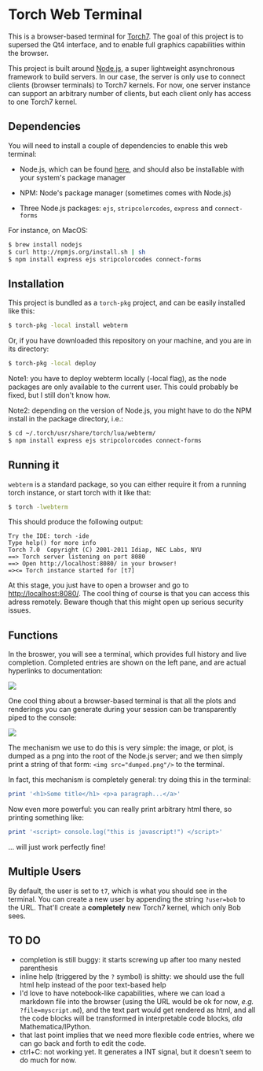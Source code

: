 Torch Web Terminal
==================

This is a browser-based terminal for [Torch7](http://www.torch.ch). 
The goal of this project is to supersed the Qt4 interface, and to 
enable full graphics capabilities within the browser.

This project is built around [Node.js](http://nodejs.org/), 
a super lightweight asynchronous framework to build servers. In
our case, the server is only use to connect clients (browser 
terminals) to Torch7 kernels. For now, one server instance can
support an arbitrary number of clients, but each client only
has access to one Torch7 kernel.

Dependencies
------------

You will need to install a couple of dependencies to enable
this web terminal:
  
  * Node.js, which can be found [here](http://nodejs.org/), and
  should also be installable with your system's package manager

  * NPM: Node's package manager (sometimes comes with Node.js)

  * Three Node.js packages: `ejs`, `stripcolorcodes`, `express` and `connect-forms`

For instance, on MacOS:

```bash
$ brew install nodejs
$ curl http://npmjs.org/install.sh | sh
$ npm install express ejs stripcolorcodes connect-forms
```

Installation
------------

This project is bundled as a `torch-pkg` project, and can be 
easily installed like this:

```bash
$ torch-pkg -local install webterm
```

Or, if you have downloaded this repository on your machine, and
you are in its directory:

```bash
$ torch-pkg -local deploy
```

Note1: you have to deploy webterm locally (-local flag), as the node 
packages are only available to the current user. This could probably
be fixed, but I still don't know how.

Note2: depending on the version of Node.js, you might have to do
the NPM install in the package directory, i.e.:

```bash
$ cd ~/.torch/usr/share/torch/lua/webterm/
$ npm install express ejs stripcolorcodes connect-forms
```

Running it
----------

`webterm` is a standard package, so you can either require it from
a running torch instance, or start torch with it like that:

```bash
$ torch -lwebterm
```

This should produce the following output:

```text
Try the IDE: torch -ide
Type help() for more info
Torch 7.0  Copyright (C) 2001-2011 Idiap, NEC Labs, NYU
==> Torch server listening on port 8080
==> Open http://localhost:8080/ in your browser!
=><= Torch instance started for [t7]
```

At this stage, you just have to open a browser and go to 
[http://localhost:8080/](http://localhost:8080/). The cool thing
of course is that you can access this adress remotely. Beware though
that this might open up serious security issues.

Functions
---------

In the broswer, you will see a terminal, which provides full history
and live completion. Completed entries are shown on the left pane, and
are actual hyperlinks to documentation:

![](https://github.com/clementfarabet/thwebterm/raw/master/img/term1.png)

One cool thing about a browser-based terminal is that all the plots
and renderings you can generate during your session can be transparently
piped to the console:

![](https://github.com/clementfarabet/thwebterm/raw/master/img/term2.png)

The mechanism we use to do this is very simple: the image, or plot, is dumped
as a png into the root of the Node.js server; and we then simply print a string
of that form: `<img src="dumped.png"/>` to the terminal.

In fact, this mechanism is completely general: try doing this in the terminal:

```lua
print '<h1>Some title</h1> <p>a paragraph...</a>'
```

Now even more powerful: you can really print arbitrary html there, so printing 
something like:

```lua
print '<script> console.log("this is javascript!") </script>'
```

... will just work perfectly fine!

Multiple Users
--------------

By default, the user is set to `t7`, which is what you should see in the terminal.
You can create a new user by appending the string `?user=bob` to the URL. That'll
create a __completely__ new Torch7 kernel, which only Bob sees.

TO DO
-----

  * completion is still buggy: it starts screwing up after too many nested parenthesis
  * inline help (triggered by the `?` symbol) is shitty: we should use the full html
  help instead of the poor text-based help
  * I'd love to have notebook-like capabilities, where we can load a markdown file into
  the browser (using the URL would be ok for now, _e.g._ `?file=myscript.md`), and 
  the text part would get rendered as html, and all the code blocks will be transformed
  in interpretable code blocks, _ala_ Mathematica/IPython.
  * that last point implies that we need more flexible code entries, where we can go
  back and forth to edit the code.
  * ctrl+C: not working yet. It generates a INT signal, but it doesn't seem to
  do much for now.

